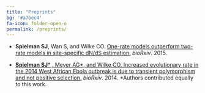 ```yaml
---
title: "Preprints"
bg: '#a7bec4'
fa-icon: folder-open-o
permalink: /preprints/
---
```


+ **Spielman SJ**, Wan S, and Wilke CO. [One-rate models outperform two-rate models in site-specific dN/dS estimation.](http://dx.doi.org/10.1101/032805) *bioRxiv*. 2015.
&nbsp;<a href="https://github.com/sjspielman/sitewise_dnds_mutsel" class="info-link"><span class="fa fa-github" style = "color:black">

+ **Spielman SJ**\* , Meyer AG\*, and Wilke CO. [Increased evolutionary rate in the 2014 West African Ebola outbreak is due to transient polymorphism and not positive selection.](http://dx.doi.org/10.1101/011429) *bioRxiv*. 2014. 
\*Authors contributed equally to this work.&nbsp;&nbsp;<a href="https://github.com/wilkelab/EBOV_H1N1" class="info-link"><span class="fa fa-github" style = "color:black">
